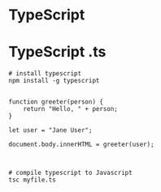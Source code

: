 # TypeScript

# TypeScript .ts
    
    # install typescript
    npm install -g typescript
    
    
    function greeter(person) {
        return "Hello, " + person;
    }
    
    let user = "Jane User";
    
    document.body.innerHTML = greeter(user);
    
    
    
    # compile typescript to Javascript
    tsc myfile.ts